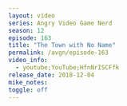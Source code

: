 ```yaml
---
layout: video
series: Angry Video Game Nerd
season: 12
episode: 163
title: "The Town with No Name"
permalink: /avgn/episode-163
video_info:
  - youtube;YouTube;HfnNrISCFfk
release_date: 2018-12-04
mike_notes:
toggle: off
---
```

